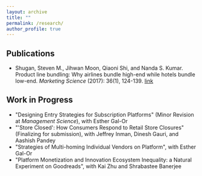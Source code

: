 ```yaml
---
layout: archive
title: ""
permalink: /research/
author_profile: true
---
```

## Publications
* Shugan, Steven M., Jihwan Moon, Qiaoni Shi, and Nanda S. Kumar. Product line bundling: 
Why airlines bundle high-end while hotels bundle low-end. _Marketing Science_ (2017): 36(1), 124-139.
[link](https://pubsonline.informs.org/doi/10.1287/mksc.2016.1004)


## Work in Progress
* "Designing Entry Strategies for Subscription Platforms" (Minor Revision at _Management Science_), with Esther Gal-Or
* "'Store Closed': How Consumers Respond to Retail Store Closures" (Finalizing for submission), with Jeffrey Inman, Dinesh Gauri, and Aashish Pandey
* "Strategies of Multi-homing Individual Vendors on Platform", with Esther Gal-Or
* "Platform Monetization and Innovation Ecosystem Inequality: a Natural Experiment on Goodreads", with Kai Zhu and Shrabastee Banerjee

